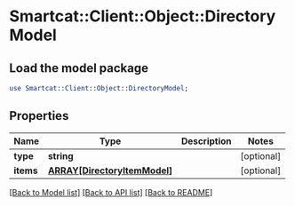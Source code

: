 # Smartcat::Client::Object::DirectoryModel

## Load the model package
```perl
use Smartcat::Client::Object::DirectoryModel;
```

## Properties
Name | Type | Description | Notes
------------ | ------------- | ------------- | -------------
**type** | **string** |  | [optional] 
**items** | [**ARRAY[DirectoryItemModel]**](DirectoryItemModel.md) |  | [optional] 

[[Back to Model list]](../README.md#documentation-for-models) [[Back to API list]](../README.md#documentation-for-api-endpoints) [[Back to README]](../README.md)


